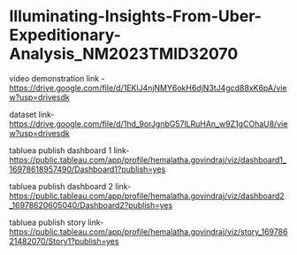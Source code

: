 # Illuminating-Insights-From-Uber-Expeditionary-Analysis_NM2023TMID32070

video demonstration link -https://drive.google.com/file/d/1EKlJ4njNMY6okH6djN3tJ4gcd88xK6pA/view?usp=drivesdk

dataset link-https://drive.google.com/file/d/1hd_9orJgnbG57lLRuHAn_w9Z1gCOhaU8/view?usp=drivesdk

tabluea publish dashboard 1 link-https://public.tableau.com/app/profile/hemalatha.govindraj/viz/dashboard1_16978618957490/Dashboard1?publish=yes

tabluea publish dashboard 2 link-https://public.tableau.com/app/profile/hemalatha.govindraj/viz/dashboard2_16978620605040/Dashboard2?publish=yes

tabluea publish story link-https://public.tableau.com/app/profile/hemalatha.govindraj/viz/story_16978621482070/Story1?publish=yes
